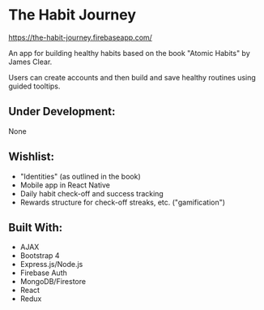 # The Habit Journey
https://the-habit-journey.firebaseapp.com/

An app for building healthy habits based on the book "Atomic Habits" by James Clear.

Users can create accounts and then build and save healthy routines using guided tooltips.

## Under Development:
None

## Wishlist:
- "Identities" (as outlined in the book)
- Mobile app in React Native
- Daily habit check-off and success tracking
- Rewards structure for check-off streaks, etc. ("gamification")

## Built With:
- AJAX
- Bootstrap 4
- Express.js/Node.js
- Firebase Auth
- MongoDB/Firestore
- React
- Redux
